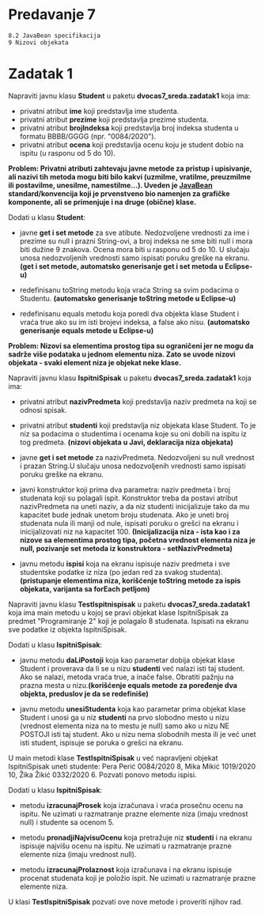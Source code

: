 # Predavanje 7

	8.2 JavaBean specifikacija
	9 Nizovi objekata
	
# Zadatak 1


Napraviti javnu klasu **Student** u paketu **dvocas7_sreda.zadatak1** koja ima:

- privatni atribut **ime** koji predstavlja ime studenta.
- privatni atribut **prezime** koji predstavlja prezime studenta.
- privatni atribut **brojIndeksa** koji predstavlja broj indeksa studenta u formatu BBBB/GGGG (npr. "0084/2020").
- privatni atribut **ocena** koji predstavlja ocenu koju je student dobio na ispitu (u rasponu od 5 do 10).


**Problem: Privatni atributi zahtevaju javne metode za pristup i upisivanje, ali nazivi tih metoda mogu biti bilo kakvi (uzmiIme, vratiIme, preuzmiIme ili postaviIme, unesiIme, namestiIme...). Uveden je [JavaBean](https://en.wikibooks.org/wiki/Java_Programming/JavaBeans) standard/konvencija koji je prvenstveno bio namenjen za grafičke komponente, ali se primenjuje i na druge (obične) klase.**

Dodati u klasu **Student**:

 - javne **get i set metode** za sve atibute. Nedozvoljene vrednosti za ime i prezime su null i prazni String-ovi, a broj indeksa ne sme biti null i mora biti dužine 9 znakova. Ocena mora biti u rasponu od 5 do 10. U slučaju unosa nedozvoljenih vrednosti samo ispisati poruku greške na ekranu.**(get i set metode, automatsko generisanje get i set metoda u Eclipse-u)**

- redefinisanu toString metodu koja vraća String sa svim podacima o Studentu. **(automatsko generisanje toString metode u Eclipse-u)**

- redefinisanu equals metodu koja poredi dva objekta klase Student i vraća true ako su im isti brojevi indeksa, a false ako nisu. **(automatsko generisanje equals metode u Eclipse-u)**



**Problem: Nizovi sa elementima prostog tipa su ograničeni jer ne mogu da sadrže više podataka u jednom elementu niza. Zato se uvode nizovi objekata - svaki element niza je objekat neke klase.**

Napraviti javnu klasu **IspitniSpisak** u paketu **dvocas7_sreda.zadatak1** koja ima:

- privatni atribut **nazivPredmeta** koji predstavlja naziv predmeta na koji se odnosi spisak.
- privatni atribut **studenti** koji predstavlja niz objekata klase Student. To je niz sa podacima o studentima i ocenama koje su oni dobili na ispitu iz tog predmeta. **(nizovi objekata u Javi, deklaracija niza objekata)**


- javne **get i set metode** za nazivPredmeta. Nedozvoljeni su null vrednost i prazan String.U slučaju unosa nedozvoljenih vrednosti samo ispisati poruku greške na ekranu.

- javni konstruktor koji prima dva parametra: naziv predmeta i broj studenata koji su polagali ispit. Konstruktor treba da postavi atribut nazivPredmeta na uneti naziv, a da niz studenti inicijalizuje tako da mu kapacitet bude jednak unetom broju studenata. Ako je uneti broj studenata nula ili manji od nule, ispisati poruku o grešci na ekranu i inicijalizovati niz na kapacitet 100. **(Inicijalizacija niza - ista kao i za nizove sa elementima prostog tipa, početna vrednost elementa niza je null, pozivanje set metoda iz konstruktora - setNazivPredmeta)**

- javnu metodu **ispisi** koja na ekranu ispisuje naziv predmeta i sve studentske podatke iz niza (po jedan red za svakog studenta). **(pristupanje elementima niza, korišćenje toString metode za ispis objekata, varijanta sa forEach petljom)**


Napraviti javnu klasu **TestIspitnispisak** u paketu **dvocas7_sreda.zadatak1** koja ima main metodu u kojoj se pravi objekat klase IspitniSpisak za predmet "Programiranje 2" koji je polagalo 8 studenata. Ispisati na ekranu sve podatke iz objekta IspitniSpisak.



Dodati u klasu **IspitniSpisak**:


- javnu metodu **daLiPostoji** koja kao parametar dobija objekat klase Student i proverava da li se u nizu **studenti** već nalazi isti taj student. Ako se nalazi, metoda vraća true, a inače false. Obratiti pažnju na prazna mesta u nizu.**(korišćenje equals metode za poređenje dva objekta, preduslov je da se redefiniše)**

- javnu metodu **unesiStudenta** koja kao parametar prima objekat klase Student i unosi ga u niz **studenti** na prvo slobodno mesto u nizu (vrednost elementa niza na to mestu je null) samo ako u nizu NE POSTOJI isti taj student. Ako u nizu nema slobodnih mesta ili je već unet isti student, ispisuje se poruka o grešci na ekranu.


U main metodi klase **TestIspitniSpisak** u već napravljeni objekat IspitniSpisak uneti studente: Pera Perić 0084/2020 8, Mika Mikić 1019/2020 10, Žika Žikić 0332/2020 6. Pozvati ponovo metodu ispisi.


Dodati u klasu **IspitniSpisak**:

- metodu **izracunajProsek** koja izračunava i vraća prosečnu ocenu na ispitu. Ne uzimati u razmatranje prazne elemente niza (imaju vrednost null) i studente sa ocenom 5.

- metodu **pronadjiNajvisuOcenu** koja pretražuje niz **studenti** i na ekranu ispisuje najvišu ocenu na ispitu. Ne uzimati u razmatranje prazne elemente niza (imaju vrednost null).

- metodu **izracunajProlaznost** koja izračunava i na ekranu ispisuje procenat studenata koji je položio ispit. Ne uzimati u razmatranje prazne elemente niza.


U klasi **TestIspitniSpisak** pozvati ove nove metode i proveriti njihov rad.